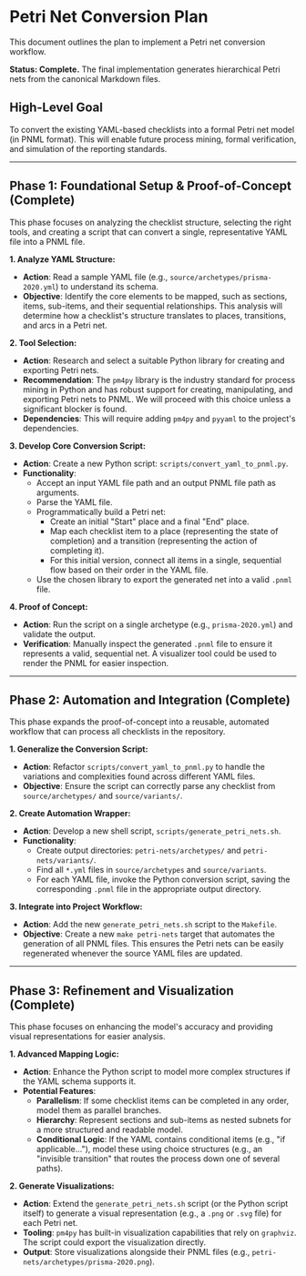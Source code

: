 # Petri Net Conversion Plan

This document outlines the plan to implement a Petri net conversion workflow.

**Status: Complete.** The final implementation generates hierarchical Petri nets from the canonical Markdown files.

## High-Level Goal

To convert the existing YAML-based checklists into a formal Petri net model (in PNML format). This will enable future process mining, formal verification, and simulation of the reporting standards.

---

## Phase 1: Foundational Setup & Proof-of-Concept (Complete)

This phase focuses on analyzing the checklist structure, selecting the right tools, and creating a script that can convert a single, representative YAML file into a PNML file.

**1. Analyze YAML Structure:**
*   **Action**: Read a sample YAML file (e.g., `source/archetypes/prisma-2020.yml`) to understand its schema.
*   **Objective**: Identify the core elements to be mapped, such as sections, items, sub-items, and their sequential relationships. This analysis will determine how a checklist's structure translates to places, transitions, and arcs in a Petri net.

**2. Tool Selection:**
*   **Action**: Research and select a suitable Python library for creating and exporting Petri nets.
*   **Recommendation**: The `pm4py` library is the industry standard for process mining in Python and has robust support for creating, manipulating, and exporting Petri nets to PNML. We will proceed with this choice unless a significant blocker is found.
*   **Dependencies**: This will require adding `pm4py` and `pyyaml` to the project's dependencies.

**3. Develop Core Conversion Script:**
*   **Action**: Create a new Python script: `scripts/convert_yaml_to_pnml.py`.
*   **Functionality**:
    *   Accept an input YAML file path and an output PNML file path as arguments.
    *   Parse the YAML file.
    *   Programmatically build a Petri net:
        *   Create an initial "Start" place and a final "End" place.
        *   Map each checklist item to a place (representing the state of completion) and a transition (representing the action of completing it).
        *   For this initial version, connect all items in a single, sequential flow based on their order in the YAML file.
    *   Use the chosen library to export the generated net into a valid `.pnml` file.

**4. Proof of Concept:**
*   **Action**: Run the script on a single archetype (e.g., `prisma-2020.yml`) and validate the output.
*   **Verification**: Manually inspect the generated `.pnml` file to ensure it represents a valid, sequential net. A visualizer tool could be used to render the PNML for easier inspection.

---

## Phase 2: Automation and Integration (Complete)

This phase expands the proof-of-concept into a reusable, automated workflow that can process all checklists in the repository.

**1. Generalize the Conversion Script:**
*   **Action**: Refactor `scripts/convert_yaml_to_pnml.py` to handle the variations and complexities found across different YAML files.
*   **Objective**: Ensure the script can correctly parse any checklist from `source/archetypes/` and `source/variants/`.

**2. Create Automation Wrapper:**
*   **Action**: Develop a new shell script, `scripts/generate_petri_nets.sh`.
*   **Functionality**:
    *   Create output directories: `petri-nets/archetypes/` and `petri-nets/variants/`.
    *   Find all `*.yml` files in `source/archetypes` and `source/variants`.
    *   For each YAML file, invoke the Python conversion script, saving the corresponding `.pnml` file in the appropriate output directory.

**3. Integrate into Project Workflow:**
*   **Action**: Add the new `generate_petri_nets.sh` script to the `Makefile`.
*   **Objective**: Create a new `make petri-nets` target that automates the generation of all PNML files. This ensures the Petri nets can be easily regenerated whenever the source YAML files are updated.

---

## Phase 3: Refinement and Visualization (Complete)

This phase focuses on enhancing the model's accuracy and providing visual representations for easier analysis.

**1. Advanced Mapping Logic:**
*   **Action**: Enhance the Python script to model more complex structures if the YAML schema supports it.
*   **Potential Features**:
    *   **Parallelism**: If some checklist items can be completed in any order, model them as parallel branches.
    *   **Hierarchy**: Represent sections and sub-items as nested subnets for a more structured and readable model.
    *   **Conditional Logic**: If the YAML contains conditional items (e.g., "if applicable..."), model these using choice structures (e.g., an "invisible transition" that routes the process down one of several paths).

**2. Generate Visualizations:**
*   **Action**: Extend the `generate_petri_nets.sh` script (or the Python script itself) to generate a visual representation (e.g., a `.png` or `.svg` file) for each Petri net.
*   **Tooling**: `pm4py` has built-in visualization capabilities that rely on `graphviz`. The script could export the visualization directly.
*   **Output**: Store visualizations alongside their PNML files (e.g., `petri-nets/archetypes/prisma-2020.png`).
